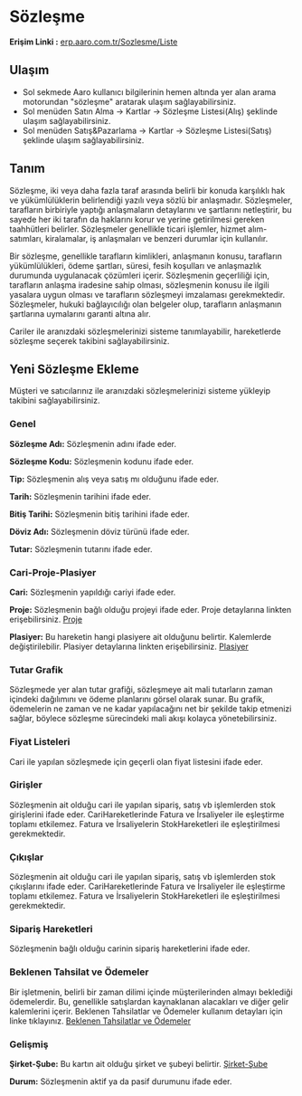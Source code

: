 ﻿---
SayfaID: Sozlesme/Liste
SayfaTipi: Lıste
---

# Sözleşme

**Erişim Linki :** [erp.aaro.com.tr/Sozlesme/Liste](erp.aaro.com.tr/Sozlesme/Liste)

## Ulaşım 

- Sol sekmede Aaro kullanıcı bilgilerinin hemen altında yer alan arama motorundan "sözleşme" aratarak ulaşım sağlayabilirsiniz.
- Sol menüden Satın Alma -> Kartlar -> Sözleşme Listesi(Alış) şeklinde ulaşım sağlayabilirsiniz.
- Sol menüden Satış&Pazarlama -> Kartlar -> Sözleşme Listesi(Satış) şeklinde ulaşım sağlayabilirsiniz.

## Tanım

Sözleşme, iki veya daha fazla taraf arasında belirli bir konuda karşılıklı hak ve yükümlülüklerin belirlendiği yazılı veya sözlü bir anlaşmadır. 
Sözleşmeler, tarafların birbiriyle yaptığı anlaşmaların detaylarını ve şartlarını netleştirir, bu sayede her iki tarafın da haklarını korur ve yerine getirilmesi gereken taahhütleri belirler. 
Sözleşmeler genellikle ticari işlemler, hizmet alım-satımları, kiralamalar, iş anlaşmaları ve benzeri durumlar için kullanılır.

Bir sözleşme, genellikle tarafların kimlikleri, anlaşmanın konusu, tarafların yükümlülükleri, ödeme şartları, süresi, fesih koşulları ve anlaşmazlık durumunda uygulanacak çözümleri içerir. 
Sözleşmenin geçerliliği için, tarafların anlaşma iradesine sahip olması, sözleşmenin konusu ile ilgili yasalara uygun olması ve tarafların sözleşmeyi imzalaması gerekmektedir. 
Sözleşmeler, hukuki bağlayıcılığı olan belgeler olup, tarafların anlaşmanın şartlarına uymalarını garanti altına alır.

Cariler ile aranızdaki sözleşmelerinizi sisteme tanımlayabilir, hareketlerde sözleşme seçerek takibini sağlayabilirsiniz.

## Yeni Sözleşme Ekleme 

Müşteri ve satıcılarınız ile aranızdaki sözleşmelerinizi sisteme yükleyip takibini sağlayabilirsiniz.

### Genel

**Sözleşme Adı:** Sözleşmenin adını ifade eder.

**Sözleşme Kodu:** Sözleşmenin kodunu ifade eder.

**Tip:** Sözleşmenin alış veya satış mı olduğunu ifade eder.

**Tarih:** Sözleşmenin tarihini ifade eder.

**Bitiş Tarihi:** Sözleşmenin bitiş tarihini ifade eder.

**Döviz Adı:** Sözleşmenin döviz türünü ifade eder.

**Tutar:** Sözleşmenin tutarını ifade eder.

### Cari-Proje-Plasiyer

**Cari:** Sözleşmenin yapıldığı cariyi ifade eder.

**Proje:** Sözleşmenin bağlı olduğu projeyi ifade eder. Proje detaylarına linkten erişebilirsiniz. [Proje](../TemelOzellikler/Proje.md)

**Plasiyer:** Bu hareketin hangi plasiyere ait olduğunu belirtir. Kalemlerde değiştirilebilir. Plasiyer detaylarına linkten erişebilirsiniz. [Plasiyer](../TemelOzellikler/Plasiyer.md)

### Tutar Grafik

Sözleşmede yer alan tutar grafiği, sözleşmeye ait mali tutarların zaman içindeki dağılımını ve ödeme planlarını görsel olarak sunar. 
Bu grafik, ödemelerin ne zaman ve ne kadar yapılacağını net bir şekilde takip etmenizi sağlar, böylece sözleşme sürecindeki mali akışı kolayca yönetebilirsiniz.

### Fiyat Listeleri

Cari ile yapılan sözleşmede için geçerli olan fiyat listesini ifade eder.

### Girişler

Sözleşmenin ait olduğu cari ile yapılan sipariş, satış vb işlemlerden stok girişlerini ifade eder.
CariHareketlerinde Fatura ve İrsaliyeler ile eşleştirme toplamı etkilemez. Fatura ve İrsaliyelerin StokHareketleri ile eşleştirilmesi gerekmektedir.

### Çıkışlar

Sözleşmenin ait olduğu cari ile yapılan sipariş, satış vb işlemlerden stok çıkışlarını ifade eder.
CariHareketlerinde Fatura ve İrsaliyeler ile eşleştirme toplamı etkilemez. Fatura ve İrsaliyelerin StokHareketleri ile eşleştirilmesi gerekmektedir.

### Sipariş Hareketleri

Sözleşmenin bağlı olduğu carinin sipariş hareketlerini ifade eder.

### Beklenen Tahsilat ve Ödemeler

Bir işletmenin, belirli bir zaman dilimi içinde müşterilerinden almayı beklediği ödemelerdir. 
	Bu, genellikle satışlardan kaynaklanan alacakları ve diğer gelir kalemlerini içerir. Beklenen Tahsilatlar ve Ödemeler kullanım detayları için linke tıklayınız. [Beklenen Tahsilatlar ve Ödemeler](../TemelOzellikler/BeklenenTahOd.md)

### Gelişmiş 

**Şirket-Şube:** Bu kartın ait olduğu şirket ve şubeyi belirtir. [Şirket-Şube](../TemelOzellikler/SirketSubeHareket.md)

**Durum:** Sözleşmenin aktif ya da pasif durumunu ifade eder.


